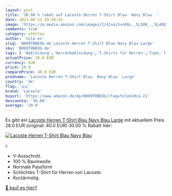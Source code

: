 ```yaml
---
layout: post
title: '30.00 % rabat auf Lacoste Herren T-Shirt Blau  Navy Blau  '
date: 2021-06-11 19:59:53
image: 'https://m.media-amazon.com/images/I/41seiS+nE6L._SL500_._SL400_.jpg'
comments: true
category: ofertas
author: 'tole.es'
slug: 'B009T0NEOG-de Lacoste Herren T-Shirt Blau Navy Blau Large'
sku: 'B009T0NEOG-de'
tags: [ 'Bekleidung','Herrenbekleidung','T-Shirts für Herren','Tops, T-Shirts & Hemden für Herren','lacoste', ]
actualPrice: 28.0 EUR
currency: EUR
price: 28.0
comparePrice: 40.0 EUR
prodname: 'Lacoste Herren T-Shirt Blau  Navy Blau  Large'
country: 'de'
flag: '🇩🇪'
brand: 'Lacoste'
buyurl: 'https://www.amazon.de/dp/B009T0NEOG/?tag=tolees0ca-21'
descuento: '30.00'
average: '28.0'
---
```


Es gibt ein [Lacoste Herren T-Shirt Blau  Navy Blau  Large](https://www.amazon.de/dp/B009T0NEOG/?tag=tolees0ca-21) mit aktuellem Preis 28.0 EUR (original: 40.0 EUR) 30.00 % Rabatt hier:

[![Lacoste Herren T-Shirt Blau  Navy Blau  ](https://m.media-amazon.com/images/I/41seiS+nE6L._SL500_._SL400_.jpg)](https://www.amazon.de/dp/B009T0NEOG/?tag=tolees0ca-21)

ℹ️:

- V-Ausschnitt.
- 100 % Baumwolle.
- Normale Passform
- Schlichtes T-Shirt für Herren von Lacoste.
- Kurzärmelig.

[🛒 kauf es hier!!](https://www.amazon.de/dp/B009T0NEOG/?tag=tolees0ca-21)
